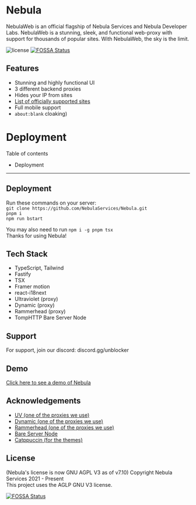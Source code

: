 # Nebula

NebulaWeb is an official flagship of Nebula Services and Nebula Developer Labs. NebulaWeb is a stunning, sleek, and functional web-proxy with support for thousands of popular sites. With NebulaWeb, the sky is the limit.

![license](https://img.shields.io/badge/License-GNU%20AGPL%20v3-blue)[![FOSSA Status](https://app.fossa.com/api/projects/git%2Bgithub.com%2FNebulaServices%2FNebula.svg?type=shield)](https://app.fossa.com/projects/git%2Bgithub.com%2FNebulaServices%2FNebula?ref=badge_shield)


## Features

- Stunning and highly functional UI
- 3 different backend proxies
- Hides your IP from sites
- [List of officially supported sites](https://github.com/NebulaServices/Nebula/blob/dev/docs/officially-supported-sites.md)
- Full mobile support
- `about:blank` cloaking)

# Deployment

Table of contents

- Deployment

---

## Deployment

Run these commands on your server:  
`git clone https://github.com/NebulaServices/Nebula.git`  
`pnpm i`  
`npm run bstart`

You may also need to run `npm i -g pnpm tsx`  
Thanks for using Nebula!

## Tech Stack

- TypeScript, Tailwind
- Fastify
- TSX
- Framer motion
- react-i18next
- Ultraviolet (proxy)
- Dynamic (proxy)
- Rammerhead (proxy)
- TompHTTP Bare Server Node

## Support

For support, join our discord: discord.gg/unblocker

## Demo

[Click here to see a demo of Nebula](https://nebulaproxy.io/)

## Acknowledgements

- [UV (one of the proxies we use)](https://github.com/titaniumnetwork-dev/Ultraviolet)
- [Dynamic (one of the proxies we use)](https://github.com/NebulaServices/Dynamic)
- [Rammerhead (one of the proxies we use)](https://github.com/binary-person/rammerhead)
- [Bare Server Node](https://github.com/tomphttp/bare-server-node)
- [Catppuccin (for the themes)](https://github.com/catppuccin/catppuccin)

## License

(Nebula's license is now GNU AGPL V3 as of v7.10)
Copyright Nebula Services 2021 - Present
<br>
This project uses the AGLP GNU V3 license.


[![FOSSA Status](https://app.fossa.com/api/projects/git%2Bgithub.com%2FNebulaServices%2FNebula.svg?type=large)](https://app.fossa.com/projects/git%2Bgithub.com%2FNebulaServices%2FNebula?ref=badge_large)